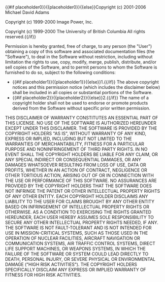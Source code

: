 {{#if placeholder0}}{{placeholder0}}{{else}}Copyright (c) 2001-2006 Michael David Adams
        
Copyright (c) 1999-2000 Image Power, Inc.
        
Copyright (c) 1999-2000 The University of British Columbia All rights reserved.{{/if}}

Permission is hereby granted, free of charge, to any person (the &quot;User&quot;) obtaining a copy of this software and associated documentation files (the &quot;Software&quot;), to deal in the Software without restriction, including without limitation the rights to use, copy, modify, merge, publish, distribute, and/or sell copies of the Software, and to permit persons to whom the Software is furnished to do so, subject to the following conditions:

* {{#if placeholder1}}{{placeholder1}}{{else}}1.{{/if}} The above copyright notices and this permission notice (which includes the disclaimer below) shall be included in all copies or substantial portions of the Software.
* {{#if placeholder2}}{{placeholder2}}{{else}}2.{{/if}} The name of a copyright holder shall not be used to endorse or promote products derived from the Software without specific prior written permission.

THIS DISCLAIMER OF WARRANTY CONSTITUTES AN ESSENTIAL PART OF THIS LICENSE. NO USE OF THE SOFTWARE IS AUTHORIZED HEREUNDER EXCEPT UNDER THIS DISCLAIMER. THE SOFTWARE IS PROVIDED BY THE COPYRIGHT HOLDERS &quot;AS IS&quot;, WITHOUT WARRANTY OF ANY KIND, EXPRESS OR IMPLIED, INCLUDING BUT NOT LIMITED TO THE WARRANTIES OF MERCHANTABILITY, FITNESS FOR A PARTICULAR PURPOSE AND NONINFRINGEMENT OF THIRD PARTY RIGHTS. IN NO EVENT SHALL THE COPYRIGHT HOLDERS BE LIABLE FOR ANY CLAIM, OR ANY SPECIAL INDIRECT OR CONSEQUENTIAL DAMAGES, OR ANY DAMAGES WHATSOEVER RESULTING FROM LOSS OF USE, DATA OR PROFITS, WHETHER IN AN ACTION OF CONTRACT, NEGLIGENCE OR OTHER TORTIOUS ACTION, ARISING OUT OF OR IN CONNECTION WITH THE USE OR PERFORMANCE OF THIS SOFTWARE. NO ASSURANCES ARE PROVIDED BY THE COPYRIGHT HOLDERS THAT THE SOFTWARE DOES NOT INFRINGE THE PATENT OR OTHER INTELLECTUAL PROPERTY RIGHTS OF ANY OTHER ENTITY. EACH COPYRIGHT HOLDER DISCLAIMS ANY LIABILITY TO THE USER FOR CLAIMS BROUGHT BY ANY OTHER ENTITY BASED ON INFRINGEMENT OF INTELLECTUAL PROPERTY RIGHTS OR OTHERWISE. AS A CONDITION TO EXERCISING THE RIGHTS GRANTED HEREUNDER, EACH USER HEREBY ASSUMES SOLE RESPONSIBILITY TO SECURE ANY OTHER INTELLECTUAL PROPERTY RIGHTS NEEDED, IF ANY. THE SOFTWARE IS NOT FAULT-TOLERANT AND IS NOT INTENDED FOR USE IN MISSION-CRITICAL SYSTEMS, SUCH AS THOSE USED IN THE OPERATION OF NUCLEAR FACILITIES, AIRCRAFT NAVIGATION OR COMMUNICATION SYSTEMS, AIR TRAFFIC CONTROL SYSTEMS, DIRECT LIFE SUPPORT MACHINES, OR WEAPONS SYSTEMS, IN WHICH THE FAILURE OF THE SOFTWARE OR SYSTEM COULD LEAD DIRECTLY TO DEATH, PERSONAL INJURY, OR SEVERE PHYSICAL OR ENVIRONMENTAL DAMAGE (&quot;HIGH RISK ACTIVITIES&quot;). THE COPYRIGHT HOLDERS SPECIFICALLY DISCLAIM ANY EXPRESS OR IMPLIED WARRANTY OF FITNESS FOR HIGH RISK ACTIVITIES.